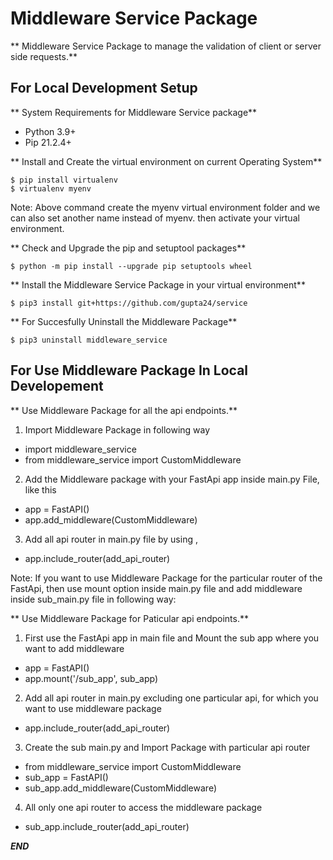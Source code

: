 # Middleware Service Package

** Middleware Service Package to manage the validation of client or server side requests.**


## For Local Development Setup

** System Requirements for Middleware Service package**
- Python 3.9+
- Pip 21.2.4+

** Install and Create the virtual environment on current Operating System**
```
$ pip install virtualenv
$ virtualenv myenv
```
Note: Above command create the myenv virtual environment folder and we can also set another name instead of   myenv. then activate your virtual environment.


** Check and Upgrade the pip and setuptool packages**
```
$ python -m pip install --upgrade pip setuptools wheel
```

** Install the Middleware Service Package in your virtual environment**
```
$ pip3 install git+https://github.com/gupta24/service
```

** For Succesfully Uninstall the Middleware Package**
```
$ pip3 uninstall middleware_service
``` 


## For Use Middleware Package In Local Developement  

** Use Middleware Package for all the api endpoints.**

1. Import Middleware Package in following way
- import middleware_service
- from middleware_service import CustomMiddleware

2. Add the Middleware package with your FastApi app inside main.py File, like this
- app = FastAPI()
- app.add_middleware(CustomMiddleware)

3. Add all api router in main.py file by using ,
- app.include_router(add_api_router)


Note: If you want to use Middleware Package for the particular router of the FastApi, then use mount option inside main.py file and add middleware inside sub_main.py file in following way:

** Use Middleware Package for Paticular api endpoints.**

1. First use the FastApi app in main file and Mount the sub app where you want to add middleware
- app = FastAPI()
- app.mount('/sub_app', sub_app)

2. Add all api router in main.py excluding one particular api, for which you want to use middleware package
- app.include_router(add_api_router)

3. Create the sub main.py and Import Package with particular api router
- from middleware_service import CustomMiddleware
- sub_app = FastAPI()
- sub_app.add_middleware(CustomMiddleware)

4. All only one api router to access the middleware package
- sub_app.include_router(add_api_router)



***END***

 

